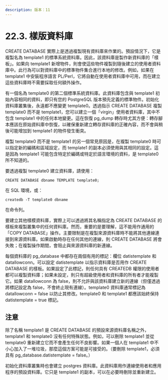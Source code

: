 ```yaml
---
description: 版本：11
---
```


# 22.3. 樣版資料庫

CREATE DATABASE 實際上是透過複製現有資料庫來作業的。預設情況下，它是複製名為 template1 的標準系統資料庫。因此，該資料庫是製作新資料庫的「樣板」。如果向 template1 新增物件，則會使這些物件複製到隨後建立的使用者資料庫中。此行為可以對資料庫中的標準物件集合進行本地的修改。例如，如果在 template1 中安裝程序語言 PL/Perl，它將自動在使用者資料庫中可用，而在建立這些資料庫時不需要採取任何額外操作。

有一個名為 template0 的第二個標準系統資料庫。此資料庫包含與 template1 初始內容相同的資料，即只有您的 PostgreSQL 版本預先定義的標準物件。初始化資料庫叢集後，永遠都不應變更 template0。透過指示 CREATE DATABASE 複製 template0 而不是 template1，您可以建立一個「virgin」使用者資料庫，其中不包含 template1 中的任何本地變更。這在恢復 pg\_dump 轉存時尤其方便：轉存腳本應該在原始資料庫中恢復，以確保重新建立轉存資料庫的正確內容，而不會與稍後可能增加到 template1 的物件發生衝突。

複製 template0 而不是 template1 的另一個常見原因是，在複製 template0 時可以指定新的編碼和區域設定，而 template1 的副本必須使用與其相同的設定。這是因為 template1 可能包含特定於編碼或特定於語言環境的資料，是 template0 所不知道的。

要透過複製 template0 建立資料庫，請使用：

```text
CREATE DATABASE dbname TEMPLATE template0;
```

在 SQL 環境，或：

```text
createdb -T template0 dbname
```

在命令列。

要建立其他樣模資料庫，實際上可以透過將其名稱指定為 CREATE DATABASE 的樣板來複製叢集中的任何資料庫。然而，重要的是要理解，這不能用作通用的「COPY DATABASE」操作。主要限制是在複製來源資料庫時不能將其他連線連接到來源資料庫。如果啟動時存在任何其他的連線，則 CREATE DATABASE 將會失敗；在複製操作期間，會阻止與來源資料庫的新連線。

每個資料庫的 pg\_database 中都存在兩個有用的標記：欄位 datistemplate 和 datallowconn。可以設定 datistemplate 以指示資料庫是否用作 CREATE DATABASE 的樣板。如果設定了此標記，則任何具有 CREATEDB 權限的使用者都可以複製資料庫；如果未設定，則只有超級使用者和資料庫的所有者才能複製它。如果 datallowconn 為 false，則不允許與該資料庫建立新的連線（但僅透過將標記設定為 false，不會終止現有連線）。template0 資料庫通常標記為 datallowconn = false 以防止其修改。template0 和 template1 都應該始終保持 datistemplate = true 標記。

## 注意

除了名稱 template1 是 CREATE DATABASE 的預設來源資料庫名稱之外，template1 和 template0 沒有任何特殊狀態。例如，可以刪除 template1 並從 template0 重新建立它而不會產生任何不良影響。如果一個人在 template1 中不小心加入了一堆垃圾，那麼這個方案可能是可接受的。（要刪除 template1，必須具有 pg\_database.datistemplate = false。）

初始化資料庫叢集時也會建立 postgres 資料庫。此資料庫用作連線使用者和應用程序的預設資料庫。它只是 template1 的副本，可以在必要時刪除並重新建立。

